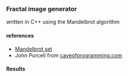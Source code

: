 ### Fractal image generator

written in C++ using the Mandelbrot algorithm

#### references

* [Mandelbrot set](https://en.wikipedia.org/wiki/Mandelbrot_set)
* John Purcell from [caveofprogramming.com](caveofprogramming.com)


#### Results